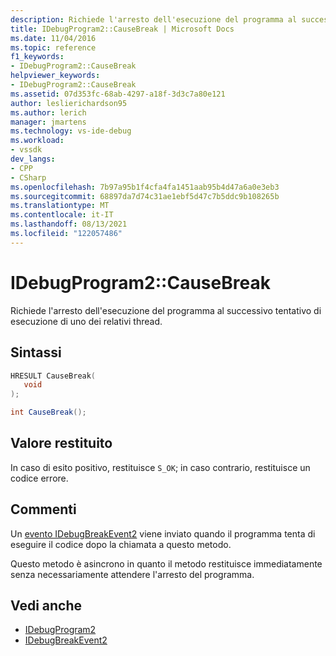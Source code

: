 ```yaml
---
description: Richiede l'arresto dell'esecuzione del programma al successivo tentativo di esecuzione di uno dei relativi thread.
title: IDebugProgram2::CauseBreak | Microsoft Docs
ms.date: 11/04/2016
ms.topic: reference
f1_keywords:
- IDebugProgram2::CauseBreak
helpviewer_keywords:
- IDebugProgram2::CauseBreak
ms.assetid: 07d353fc-68ab-4297-a18f-3d3c7a80e121
author: leslierichardson95
ms.author: lerich
manager: jmartens
ms.technology: vs-ide-debug
ms.workload:
- vssdk
dev_langs:
- CPP
- CSharp
ms.openlocfilehash: 7b97a95b1f4cfa4fa1451aab95b4d47a6a0e3eb3
ms.sourcegitcommit: 68897da7d74c31ae1ebf5d47c7b5ddc9b108265b
ms.translationtype: MT
ms.contentlocale: it-IT
ms.lasthandoff: 08/13/2021
ms.locfileid: "122057486"
---
```

# <a name="idebugprogram2causebreak"></a>IDebugProgram2::CauseBreak
Richiede l'arresto dell'esecuzione del programma al successivo tentativo di esecuzione di uno dei relativi thread.

## <a name="syntax"></a>Sintassi

```cpp
HRESULT CauseBreak( 
   void 
);
```

```csharp
int CauseBreak();
```

## <a name="return-value"></a>Valore restituito
 In caso di esito positivo, restituisce `S_OK`; in caso contrario, restituisce un codice errore.

## <a name="remarks"></a>Commenti
 Un [evento IDebugBreakEvent2](../../../extensibility/debugger/reference/idebugbreakevent2.md) viene inviato quando il programma tenta di eseguire il codice dopo la chiamata a questo metodo.

 Questo metodo è asincrono in quanto il metodo restituisce immediatamente senza necessariamente attendere l'arresto del programma.

## <a name="see-also"></a>Vedi anche
- [IDebugProgram2](../../../extensibility/debugger/reference/idebugprogram2.md)
- [IDebugBreakEvent2](../../../extensibility/debugger/reference/idebugbreakevent2.md)
